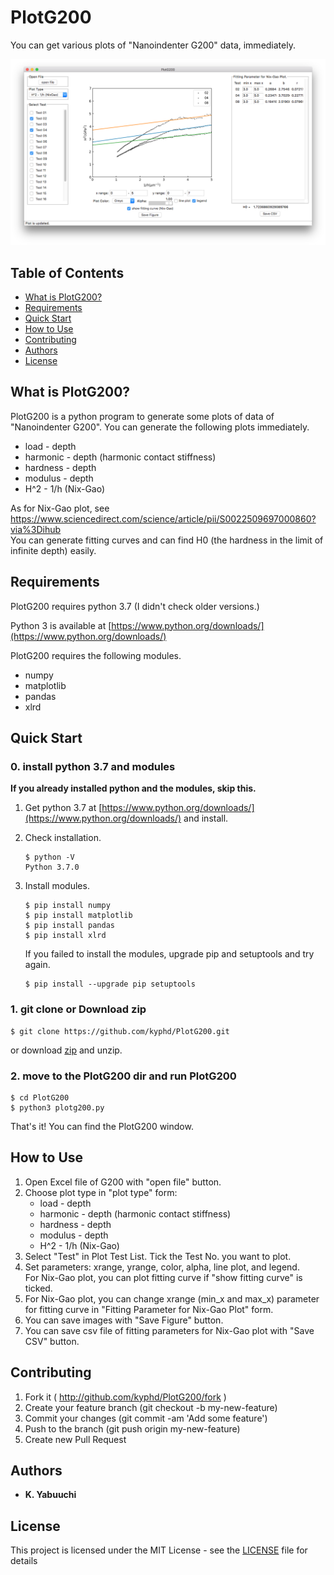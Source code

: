 # PlotG200

You can get various plots of "Nanoindenter G200" data, immediately.

![PlotG200](https://github.com/kyphd/PlotG200/blob/master/images/plotg200.png)

## Table of Contents

* [What is PlotG200?](#what-is-plotg200)
* [Requirements](#requirements)
* [Quick Start](#quick-start)
* [How to Use](#how-to-use)
* [Contributing](#contributing)
* [Authors](#authors)
* [License](#license)

## What is PlotG200?

PlotG200 is a python program to generate some plots of data of "Nanoindenter G200". You can generate the following plots immediately.

* load - depth
* harmonic - depth (harmonic contact stiffness)
* hardness - depth
* modulus - depth
* H^2 - 1/h (Nix-Gao)

As for Nix-Gao plot, see https://www.sciencedirect.com/science/article/pii/S0022509697000860?via%3Dihub  
You can generate fitting curves and can find H0 (the hardness in the limit of infinite depth) easily.

## Requirements

PlotG200 requires python 3.7 (I didn't check older versions.) 

Python 3 is available at [https://www.python.org/downloads/](https://www.python.org/downloads/)

PlotG200 requires the following modules.

* numpy
* matplotlib
* pandas
* xlrd

## Quick Start

### 0. install python 3.7 and modules

**If you already installed python and the modules, skip this.**

1. Get python 3.7 at [https://www.python.org/downloads/](https://www.python.org/downloads/) and install.

1. Check installation.

    ~~~
    $ python -V
    Python 3.7.0
    ~~~
    
1. Install modules.

    ~~~
    $ pip install numpy
    $ pip install matplotlib
    $ pip install pandas
    $ pip install xlrd 
    ~~~
    
    If you failed to install the modules, upgrade pip and setuptools and try again.
    
    ~~~
    $ pip install --upgrade pip setuptools
    ~~~
    

### 1. git clone or Download zip 

~~~
$ git clone https://github.com/kyphd/PlotG200.git
~~~

or download [zip](https://github.com/kyphd/plotg200/archive/master.zip) and unzip.

### 2. move to the PlotG200 dir and run PlotG200

~~~
$ cd PlotG200
$ python3 plotg200.py
~~~

That's it! You can find the PlotG200 window.

## How to Use

1. Open Excel file of G200 with "open file" button.
1. Choose plot type in "plot type" form:
    * load - depth
    * harmonic - depth (harmonic contact stiffness)
    * hardness - depth
    * modulus - depth
    * H^2 - 1/h (Nix-Gao)
1. Select "Test" in Plot Test List. Tick the Test No. you want to plot.
1. Set parameters: xrange, yrange, color, alpha, line plot, and legend.  
For Nix-Gao plot, you can plot fitting curve if "show fitting curve" is ticked.
1. For Nix-Gao plot, you can change xrange (min_x and max_x) parameter for fitting curve in "Fitting Parameter for Nix-Gao Plot" form.
1. You can save images with "Save Figure" button.
1. You can save csv file of fitting parameters for Nix-Gao plot with "Save CSV" button.

## Contributing

1. Fork it ( http://github.com/kyphd/PlotG200/fork )
2. Create your feature branch (git checkout -b my-new-feature)
3. Commit your changes (git commit -am 'Add some feature')
4. Push to the branch (git push origin my-new-feature)
5. Create new Pull Request

## Authors

* **K. Yabuuchi** 

## License

This project is licensed under the MIT License - see the [LICENSE](LICENSE) file for details